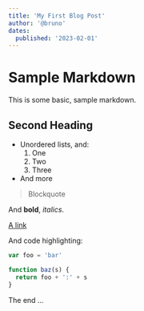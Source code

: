 ```yaml
---
title: 'My First Blog Post'
author: '@bruno'
dates:
  published: '2023-02-01'
---
```


# Sample Markdown

This is some basic, sample markdown.

## Second Heading

- Unordered lists, and:
  1. One
  2. Two
  3. Three
- And more

> Blockquote

And **bold**, _italics_.

[A link](https://markdowntohtml.com)

And code highlighting:

```js
var foo = 'bar'

function baz(s) {
  return foo + ':' + s
}
```

The end ...
